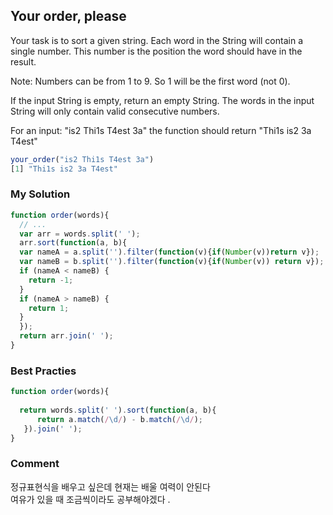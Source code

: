 ## Your order, please
Your task is to sort a given string. Each word in the String will contain a single number. This number is the position the word should have in the result.

Note: Numbers can be from 1 to 9. So 1 will be the first word (not 0).

If the input String is empty, return an empty String. The words in the input String will only contain valid consecutive numbers.

For an input: "is2 Thi1s T4est 3a" the function should return "Thi1s is2 3a T4est"

```js
your_order("is2 Thi1s T4est 3a")
[1] "Thi1s is2 3a T4est"
```

### My Solution
```js
function order(words){
  // ...
  var arr = words.split(' ');
  arr.sort(function(a, b){
  var nameA = a.split('').filter(function(v){if(Number(v))return v});
  var nameB = b.split('').filter(function(v){if(Number(v)) return v});
  if (nameA < nameB) {
    return -1;
  }
  if (nameA > nameB) {
    return 1;
  }
  });
  return arr.join(' ');
}
```

### Best Practies
```js
function order(words){
  
  return words.split(' ').sort(function(a, b){
      return a.match(/\d/) - b.match(/\d/);
   }).join(' ');
}  
```

### Comment
정규표현식을 배우고 싶은데 현재는 배울 여력이 안된다  
여유가 있을 때 조금씩이라도 공부해야겠다 .
